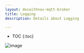 ```yaml
---
layout: docwithnav-mqtt-broker
title: Logging
description: Details about Logging

---
```


* TOC
{:toc}

![image](/images/coming-soon.jpg)